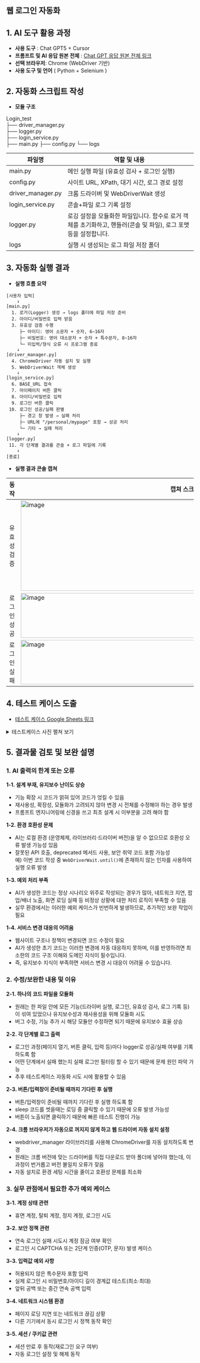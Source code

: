 ## 웹 로그인 자동화

## 1. AI 도구 활용 과정
* **사용 도구** : Chat GPT5 + Cursor
* **프롬프트 및 AI 응답 원본 전체** : [Chat GPT 응답 원본 전체 링크](https://chatgpt.com/share/689df4fc-1438-8000-be2b-627eb8dc7fd0)  
* **선택 브라우저**: Chrome (WebDriver 기반)
* **사용 도구 및 언어** ( Python + Selenium )

## 2. 자동화 스크립트 작성
* **모듈 구조**

Login_test  
├── driver_manager.py  
├── logger.py  
├── login_service.py  
├── main.py 
├── config.py
└── logs

| 파일명 | 역할 및 내용 |
| ------ | ------ |
|main.py|메인 실행 파일 (유효성 검사 + 로그인 실행)|
|config.py |사이트 URL, XPath, 대기 시간, 로그 경로 설정|
|driver_manager.py|크롬 드라이버 및 WebDriverWait 생성|
|login_service.py|콘솔+파일 로그 기록 설정|
|logger.py|로깅 설정을 모듈화한 파일입니다.   함수로 로거 객체를 초기화하고, 핸들러(콘솔 및 파일), 로그 포맷 등을 설정합니다.|
|logs|실행 시 생성되는 로그 파일 저장 폴더|


## 3. 자동화 실행 결과

* **실행 흐름 요약**
```
[사용자 입력]
    ↓
[main.py]
  1. 로거(Logger) 생성 → logs 폴더에 파일 저장 준비
  2. 아이디/비밀번호 입력 받음
  3. 유효성 검증 수행
     ├─ 아이디: 영어 소문자 + 숫자, 6~16자
     ├─ 비밀번호: 영어 대소문자 + 숫자 + 특수문자, 8~16자
     └─ 미입력/형식 오류 시 프로그램 종료
    ↓
[driver_manager.py]
  4. ChromeDriver 자동 설치 및 실행
  5. WebDriverWait 객체 생성
    ↓
[login_service.py]
  6. BASE_URL 접속
  7. 마이페이지 버튼 클릭
  8. 아이디/비밀번호 입력
  9. 로그인 버튼 클릭
 10. 로그인 성공/실패 판별
     ├─ 경고 창 발생 → 실패 처리
     ├─ URL에 "/personal/mypage" 포함 → 성공 처리
     └─ 기타 → 실패 처리
    ↓
[logger.py]
 11. 각 단계별 결과를 콘솔 + 로그 파일에 기록
    ↓
[종료]
```


* **실행 결과 콘솔 캡쳐**

|동작|캡쳐 스크린샷|
| ------ | ------ |
|유효성 검증|<img width="765" height="243" alt="image" src="https://github.com/user-attachments/assets/bd4e5091-3f6f-4a05-864f-45df67926985" />|
|로그인 성공|<img width="511" height="120" alt="image" src="https://github.com/user-attachments/assets/a421ac0f-8012-432b-8966-dce5cd8dd2bb" />|
|로그인 실패|<img width="897" height="119" alt="image" src="https://github.com/user-attachments/assets/246e8904-dcc4-446d-8d58-07ea028db5ff" />|



</details>


## 4. 테스트 케이스 도출

* [테스트 케이스 Google Sheets 링크](https://docs.google.com/spreadsheets/d/1gex_49dmtCSYjZ25_9sFOxttJ206sqEgJQkgpPU2cKg/edit?gid=1803579238#gid=1803579238)  
  
<details><summary>테스트케이스 사진 펼쳐 보기</summary>
<img width="2161" height="621" alt="image" src="https://github.com/user-attachments/assets/a64f8efc-6311-4534-b418-79ea71362c35" />
</details>

## 5. 결과물 검토 및 보완 설명

### 1. AI 출력의 한계 또는 오류  
**1-1. 설계 부재, 유지보수 난이도 상승**
- 기능 확장 시 코드가 얽혀 있어 코드가 엉킬 수 있음  
- 재사용성, 확장성, 모듈화가 고려되지 않아 변경 시 전체를 수정해야 하는 경우 발생
- 프롬프트 엔지니어링에 신경을 쓰고 최초 설계 시 이부분을 고려 해야 함  

**1-2. 환경 호환성 문제**
- AI는 로컬 환경 (운영체제, 라이브러리·드라이버 버전)을 알 수 없으므로 호환성 오류 발생 가능성 있음  
- 잘못된 API 호출, deprecated 메서드 사용, 보안 취약 코드 포함 가능성    
  예) 이번 코드 작성 중 `WebDriverWait.until()`에 존재하지 않는 인자를 사용하여 실행 오류 발생

**1-3. 예외 처리 부족**
- AI가 생성한 코드는 정상 시나리오 위주로 작성되는 경우가 많아, 네트워크 지연, 팝업/배너 노출, 화면 로딩 실패 등 비정상 상황에 대한 처리 로직이 부족할 수 있음
- 실무 환경에서는 이러한 예외 케이스가 빈번하게 발생하므로, 추가적인 보완 작업이 필요

**1-4. 서비스 변경 대응의 어려움**
- 웹사이트 구조나 정책이 변경되면 코드 수정이 필요
- AI가 생성한 초기 코드는 이러한 변경에 자동 대응하지 못하며, 이를 반영하려면 최소한의 코드 구조 이해와 도메인 지식이 필수입니다.  
- 즉, 유지보수 지식이 부족하면 서비스 변경 시 대응이 어려울 수 있습니다.  

### 2. 수정/보완한 내용 및 이유   
**2-1. 하나의 코드 파일을 모듈화**
- 원래는 한 파일 안에 모든 기능(드라이버 실행, 로그인, 유효성 검사, 로그 기록 등)이 섞여 있었으나 유지보수성과 재사용성을 위해 모듈화 시도
- 버그 수정, 기능 추가 시 해당 모듈만 수정하면 되기 때문에 유지보수 효율 상승

**2-2. 각 단계별 로그 출력**
- 로그인 과정(페이지 열기, 버튼 클릭, 입력 등)마다 logger로 성공/실패 여부를 기록하도록 함
- 어떤 단계에서 실패 했는지 실패 로그만 필터링 할 수 있기 때문에 문제 원인 파악 가능
- 추후 테스트케이스 자동화 시도 시에 활용할 수 있음

**2-3. 버튼/입력창이 준비될 때까지 기다린 후 실행**
- 버튼/입력창이 준비될 때까지 기다린 후 실행 하도록 함
- sleep 코드를 썻을때는 로딩 중 클릭할 수 있기 때문에 오류 발생 가능성
- 버튼이 노출되면 클릭하기 때문에 빠른 테스트 진행이 가능

**2-4. 크롬 브라우저가 자동으로 꺼지지 않게 하고 웹 드라이버 자동 설치 설정**
- webdriver_manager 라이브러리를 사용해 ChromeDriver를 자동 설치하도록 변경
- 원래는 크롬 버전에 맞는 드라이버를 직접 다운로드 받아 폴더에 넣어야 했는데, 이 과정이 번거롭고 버전 불일치 오류가 잦음
- 자동 설치로 환경 세팅 시간을 줄이고 호환성 문제를 최소화

### 3. 실무 관점에서 필요한 추가 예외 케이스    
**3-1. 계정 상태 관련**
   - 휴면 계정, 탈퇴 계정, 정지 계정, 로그인 시도

**3-2. 보안 정책 관련**
   - 연속 로그인 실패 시도시  계정 잠금 여부 확인
   - 로그인 시 CAPTCHA 또는 2단계 인증(OTP, 문자) 발생 케이스

**3-3. 입력값 예외 사항**
   - 허용되지 않은 특수문자 포함 입력
   - 실제 로그인 시 비밀번호/아이디 길이 경계값 테스트(최소·최대)
   - 앞뒤 공백 또는 중간 연속 공백 입력

**3-4. 네트워크 시스템 환경**
   - 페이지 로딩 지연 또는 네트워크 끊김 상황
   - 다른 기기에서 동시 로그인 시 정책 동작 확인

**3-5. 세션 / 쿠키값 관련**
   - 세션 만료 후 동작(재로그인 요구 여부)
   - 자동 로그인 설정 및 해제 동작


